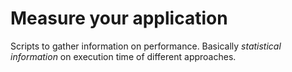 Measure your application
========================

Scripts to gather information on performance. Basically *statistical information* on execution time of different approaches.


